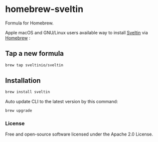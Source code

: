 # homebrew-sveltin

Formula for Homebrew.

Apple macOS and GNU/Linux users available way to install [Sveltin](https://github.com/sveltinio/sveltin) via [Homebrew](https://brew.sh/) :

## Tap a new formula

```bash
brew tap sveltinio/sveltin
```

## Installation

```bash
brew install sveltin
```

Auto update CLI to the latest version by this command:

```bash
brew upgrade
```

### License

Free and open-source software licensed under the Apache 2.0 License.
